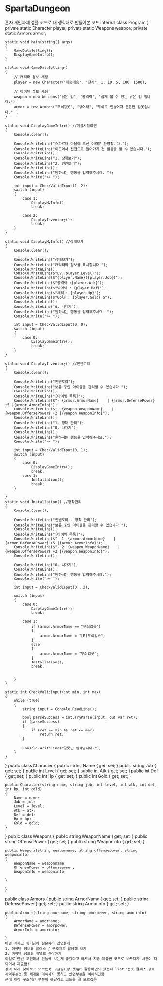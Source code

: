 # SpartaDungeon
혼자 개인과제 샘플 코드로 내 생각대로 만들어본 코드
internal class Program
{
    private static Character player;
    private static Weapons weapon;
    private static Armors armor;

    static void Main(string[] args)
    {
        GameDataSetting();
        DisplayGameIntro();
    }

    static void GameDataSetting()
    {
        // 캐릭터 정보 세팅
        player = new Character("태송태송", "전사", 1, 10, 5, 100, 1500);

        // 아이템 정보 세팅
        weapon = new Weapons("낡은 검", "공격력", "쉽게 볼 수 있는 낡은 검 입니다.");
        armor = new Armors("무쇠갑옷", "방어력", "무쇠로 만들어져 튼튼한 갑옷입니다." );
    }

    static void DisplayGameIntro() //게임시작화면
    {
        Console.Clear();

        Console.WriteLine("스파르타 마을에 오신 여러분 환영합니다.");
        Console.WriteLine("이곳에서 전전으로 들어가기 전 활동을 할 수 있습니다.");
        Console.WriteLine();
        Console.WriteLine("1. 상태보기");
        Console.WriteLine("2. 인벤토리");
        Console.WriteLine();
        Console.WriteLine("원하시는 행동을 입력해주세요. ");
        Console.Write(">> ");

        int input = CheckValidInput(1, 2);
        switch (input)
        {
            case 1:
                DisplayMyInfo();
                break;

            case 2:
                DisplayInventory();
                break;
        }
    }

    static void DisplayMyInfo() //상태보기
    {
        Console.Clear();

        Console.WriteLine("상태보기");
        Console.WriteLine("캐릭터의 정보를 표시합니다.");
        Console.WriteLine();
        Console.WriteLine($"Lv.{player.Level}");
        Console.WriteLine($"{player.Name}({player.Job})");
        Console.WriteLine($"공격력 :{player.Atk}");
        Console.WriteLine($"방어력 : {player.Def}");
        Console.WriteLine($"체력 : {player.Hp}");
        Console.WriteLine($"Gold : {player.Gold} G");
        Console.WriteLine();
        Console.WriteLine("0. 나가기");
        Console.WriteLine("원하시는 행동을 입력해주세요  ");
        Console.Write(">> ");

        int input = CheckValidInput(0, 0);
        switch (input)
        {
            case 0:
                DisplayGameIntro();
                break;
        }
    }

    static void DisplayInventory() //인벤토리
    {
        Console.Clear();

        Console.WriteLine("인벤토리");
        Console.WriteLine("보유 중인 아이템을 관리할 수 있습니다.");
        Console.WriteLine();
        Console.WriteLine("[아이템 목록]");
        Console.WriteLine($"- {armor.ArmorName}    | {armor.DefensePower} +5 |{armor.ArmorInfo}");
        Console.WriteLine($"- {weapon.WeaponName}    | {weapon.OffensePower} +2 |{weapon.WeaponInfo}");
        Console.WriteLine();
        Console.WriteLine("1. 장착 관리");
        Console.WriteLine("0. 나가기");
        Console.WriteLine();
        Console.WriteLine("원하시는 행동을 입력해주세요.");
        Console.Write(">> ");

        int input = CheckValidInput(0, 1);
        switch (input)
        {
            case 0:
                DisplayGameIntro();
                break;
            case 1:
                Installation();
                break;
        }

    }
    static void Installation() //장착관리
    {
        Console.Clear();

        Console.WriteLine("인벤토리 - 장착 관리");
        Console.WriteLine("보유 중인 아이템을 관리할 수 있습니다.");
        Console.WriteLine();
        Console.WriteLine("[아이템 목록]");
        Console.WriteLine($"- 1. {armor.ArmorName}    | {armor.DefensePower} +5 |{armor.ArmorInfo}");
        Console.WriteLine($"- 2. {weapon.WeaponName}    | {weapon.OffensePower} +2 |{weapon.WeaponInfo}");
        Console.WriteLine();
        
        Console.WriteLine("0. 나가기");
        Console.WriteLine();
        Console.WriteLine("원하시는 행동을 입력해주세요.");
        Console.Write(">> ");

        int input = CheckValidInput(0 , 2);
        
        switch (input)
        {
            case 0:
                DisplayGameIntro();
                break;

            case 1:
                if (armor.ArmorName == "무쇠갑옷")
                {
                    armor.ArmorName = "[E]무쇠갑옷";
                }
                else
                {
                    armor.ArmorName = "무쇠갑옷";
                }
                Installation();
                break;
                
                
        }
    }

    static int CheckValidInput(int min, int max)
    {
        while (true)
        {
            string input = Console.ReadLine();

            bool parseSuccess = int.TryParse(input, out var ret);
            if (parseSuccess)
            {
                if (ret >= min && ret <= max)
                    return ret;
            }

            Console.WriteLine("잘못된 입력입니다.");
        }
    }
}
public class Character
{
    public string Name { get; set; }
    public string Job { get; set; }
    public int Level { get; set; }
    public int Atk { get; set; }
    public int Def { get; set; }
    public int Hp { get; set; }
    public int Gold { get; set; }

    public Character(string name, string job, int level, int atk, int def, int hp, int gold)
    {
        Name = name;
        Job = job;
        Level = level;
        Atk = atk;
        Def = def;
        Hp = hp;
        Gold = gold;
    }
   
}
public class Weapons
{
    public string WeaponName { get; set; }
    public string OffensePower { get; set; }
    public string WeaponInfo { get; set; }

    public Weapons(string weaponname, string offensepower, string weaponinfo)
    {
        WeaponName = weaponname;
        OffensePower = offensepower;
        WeaponInfo = weaponinfo;

    }

  
}

public class Armors
{
    public string ArmorName { get; set; }
    public string DefensePower { get; set; }
    public string ArmorInfo { get; set; }

    public Armors(string amorname, string amorpower, string amorinfo)
    {
        ArmorName = amorname;
        DefensePower = amorpower;
        ArmorInfo = amorinfo;

    }
    이걸 가지고 튜터님께 질문하러 갔었는데 
    1. 아이템 정보를 클래스 / 구조체로 활용해 보기
    2. 아이템 정보를 배열로 관리하기
    이걸로 한번 고민해서 만들어 보는게 좋겠다고 하셔서 지금 제출한 코드로 바꾸다가 시간이 다되어서 제출함!
    강의 다시 찾아보고 모르는것 구글링이랑 챗gpt 활용하면서 했는데 list쓰는것 클래스 상속시켜주는것 등 제대로 이해하지 못하고 있던부분을 이해하긴함
    근데 아직 구조적인 부분이 헷갈리고 코드를 잘 모르겠음
